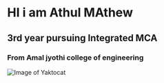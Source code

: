 # HI i am Athul MAthew
## 3rd year pursuing Integrated MCA
### From Amal jyothi college of engineering

![Image of Yaktocat](https://octodex.github.com/images/yaktocat.png)
